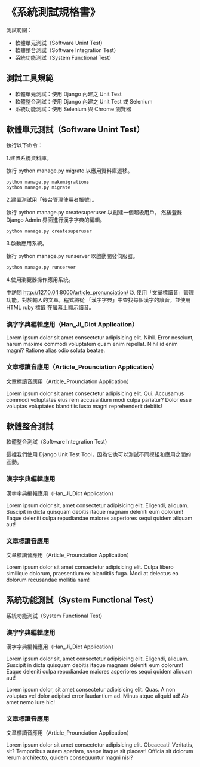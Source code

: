 # 《系統測試規格書》

測試範圍：

- 軟體單元測試（Software Unint Test）
- 軟體整合測試（Software Integration Test）
- 系統功能測試（System Functional Test）

## 測試工具規範

- 軟體單元測試：使用 Django 內建之 Unit Test
- 軟體整合測試：使用 Django 內建之 Unit Test 或 Selenium
- 系統功能測試：使用 Selenium 與 Chrome 瀏覽器

## 軟體單元測試（Software Unint Test）

執行以下命令：

1.建置系統資料庫。

執行 python manage.py migrate 以應用資料庫遷移。

```sh
python manage.py makemigrations
python manage.py migrate
```

2.建置測試用「後台管理使用者帳號」。

執行 python manage.py createsuperuser 以創建一個超級用戶，
然後登錄 Django Admin 界面進行漢字字典的編輯。

```sh
python manage.py createsuperuser
```

3.啟動應用系統。

執行 python manage.py runserver 以啟動開發伺服器。

```sh
python manage.py runserver
```

4.使用瀏覽器操作應用系統。

中訪問 <http://127.0.0.1:8000/article_pronunciation/> 以
使用「文章標讀音」管理功能。對於輸入的文章，程式將從
「漢字字典」中查找每個漢字的讀音，並使用 HTML ruby 標籤
在螢幕上顯示讀音。

### 漢字字典編輯應用（Han_Ji_Dict Application）

Lorem ipsum dolor sit amet consectetur adipisicing elit. Nihil.
Error nesciunt, harum maxime commodi voluptatem quam enim repellat.
Nihil id enim magni? Ratione alias odio soluta beatae.

### 文章標讀音應用（Article_Prounciation Application）

文章標讀音應用（Article_Prounciation Application）

Lorem ipsum dolor sit amet consectetur adipisicing elit. Qui.
Accusamus commodi voluptates eius rem accusantium modi culpa pariatur?
Dolor esse voluptas voluptates blanditiis iusto magni reprehenderit debitis!

## 軟體整合測試

軟體整合測試（Software Integration Test）

這裡我們使用 Django Unit Test Tool，因為它也可以測試不同模組和應用之間的互動。

### 漢字字典編輯應用

漢字字典編輯應用（Han_Ji_Dict Application）

Lorem ipsum dolor sit, amet consectetur adipisicing elit. Eligendi, aliquam.
Suscipit in dicta quisquam debitis itaque magnam deleniti eum dolorum!
Eaque deleniti culpa repudiandae maiores asperiores sequi quidem aliquam aut!

### 文章標讀音應用

文章標讀音應用（Article_Prounciation Application）

Lorem ipsum dolor sit amet consectetur adipisicing elit.
Culpa libero similique dolorum, praesentium ex blanditiis fuga.
Modi at delectus ea dolorum recusandae mollitia nam!

## 系統功能測試（System Functional Test）

系統功能測試（System Functional Test）

### 漢字字典編輯應用

漢字字典編輯應用（Han_Ji_Dict Application）

Lorem ipsum dolor sit, amet consectetur adipisicing elit. Eligendi, aliquam.
Suscipit in dicta quisquam debitis itaque magnam deleniti eum dolorum!
Eaque deleniti culpa repudiandae maiores asperiores sequi quidem aliquam aut!

Lorem ipsum dolor, sit amet consectetur adipisicing elit. Quas.
A non voluptas vel dolor adipisci error laudantium ad.
Minus atque aliquid ad! Ab amet nemo iure hic!

### 文章標讀音應用

文章標讀音應用（Article_Prounciation Application）

Lorem ipsum dolor sit amet consectetur adipisicing elit. Obcaecati!
Veritatis, sit? Temporibus autem aperiam, saepe itaque sit placeat!
Officia sit dolorum rerum architecto, quidem consequuntur magni nisi?
